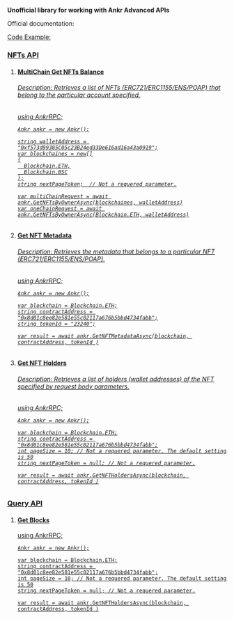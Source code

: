 <strong>Unofficial library for working with Ankr Advanced APIs</strong>

Official documentation: <a href="https://www.ankr.com/docs/advanced-api/overview/" target="_blank"/>

Code Example:

<h3>NFTs API</h3>

<ol>
  <li>
    <h4>MultiChain Get NFTs Balance</h4>
    <h6>Description: Retrieves a list of NFTs (ERC721/ERC1155/ENS/POAP) that belong to the particular account specified.<h6/>
    using AnkrRPC;
    
    Ankr ankr = new Ankr();
    
    string walletAddress = "0xf573d99385C05c23B24ed33De616ad16a43a0919";
    var blockchaines = new[]
    {
      Blockchain.ETH,
      Blockchain.BSC
    };
    string nextPageToken;  // Not a requered parameter.
    
    var multiChainRequest = await ankr.GetNFTsByOwnerAsync(blockchaines, walletAddress)
    var oneChainRequest = await ankr.GetNFTsByOwnerAsync(Blockchain.ETH, walletAddress)
  </li>
  
  <li>
    <h4>Get NFT Metadata</h4>
    <h6>Description: Retrieves the metadata that belongs to a particular NFT (ERC721/ERC1155/ENS/POAP).<h6/>
    using AnkrRPC;
    
    Ankr ankr = new Ankr();
    
    var blockchain = Blockchain.ETH;
    string contractAddress = "0x8d01c8ee82e581e55c02117a676b5bbd4734fabb";
    string tokenId = "23240";
    
    var result = await ankr.GetNFTMetadataAsync(blockchain, contractAddress, tokenId )
  </li>
  
  <li>
    <h4>Get NFT Holders</h4>
    <h6>Description: Retrieves a list of holders (wallet addresses) of the NFT specified by request body parameters.<h6/>
    using AnkrRPC;
    
    Ankr ankr = new Ankr();
    
    var blockchain = Blockchain.ETH;
    string contractAddress = "0x8d01c8ee82e581e55c02117a676b5bbd4734fabb";
    int pageSize = 10; // Not a requered parameter. The default setting is 50
    string nextPageToken = null; // Not a requered parameter.
    
    var result = await ankr.GetNFTHoldersAsync(blockchain, contractAddress, tokenId )
  </li>
</ol>

<h3>Query API</h3>

<ol>
  <li>
    <h4>Get Blocks</h4>
    using AnkrRPC;
    
    Ankr ankr = new Ankr();
    
    var blockchain = Blockchain.ETH;
    string contractAddress = "0x8d01c8ee82e581e55c02117a676b5bbd4734fabb";
    int pageSize = 10; // Not a requered parameter. The default setting is 50
    string nextPageToken = null; // Not a requered parameter.
    
    var result = await ankr.GetNFTHoldersAsync(blockchain, contractAddress, tokenId )
  </li>
</ol>
